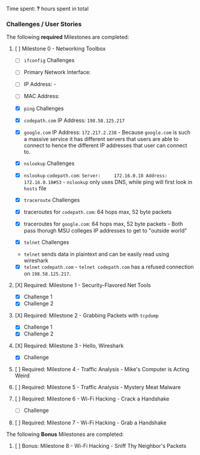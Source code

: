 Time spent: **?** hours spent in total 
### Challenges / User Stories
The following **required** Milestones are completed:
1. [ ]  Milestone 0 - Networking Toolbox
    - [ ]  `ifconfig` Challenges
      - [ ]  Primary Network Interface: 
      - [ ]  IP Address: 
       - 
      - [ ]  MAC Address: 

    - [X]  `ping` Challenges
      -  [x]  `codepath.com` IP Address: `198.58.125.217`
      -  [X]  `google.com` IP Address: `172.217.2.238`
       -  Because `google.com` is such a massive service it has different servers that users are able to connect to hence the different IP addresses that user can connect to.

    - [X]  `nslookup` Challenges
      - [X]  `nslookup` `codepath.com`: `Server:     172.16.0.18
Address:    172.16.0.18#53`
       -  `nslookup` only uses DNS, while ping will first look in `hosts` file

    - [X]  `traceroute` Challenges
      - [X]  traceroutes for `codepath.com`: 64 hops max, 52 byte packets
      - [X]  traceroutes for `google.com`: 64 hops max, 52 byte packets
       -  Both pass thorugh MSU colleges IP addresses to get to "outside world"

    - [X]  `telnet` Challenges
      -   `telnet` sends data in plaintext and can be easily read using wireshark
      - [X]  `telnet` `codepath.com`
        -  `telnet codepath.com` has a refused connection on `198.58.125.217`.

1. [X]  Required: Milestone 1 - Security-Flavored Net Tools
    - [X]  Challenge 1
    - [X]  Challenge 2

1. [X]  Required: Milestone 2 - Grabbing Packets with `tcpdump`
    - [X]  Challenge 1
    - [X]  Challenge 2

1. [X]  Required: Milestone 3 - Hello, Wireshark
    - [X]  Challenge

1. [ ]  Required: Milestone 4 - Traffic Analysis - Mike's Computer is Acting Weird

1. [ ]  Required: Milestone 5 - Traffic Analysis - Mystery Meat Malware

1. [ ]  Required: Milestone 6 - Wi-Fi Hacking - Crack a Handshake
    - [ ]  Challenge

1. [ ]  Required: Milestone 7 - Wi-Fi Hacking - Grab a Handshake


The following **Bonus** Milestones are completed:
1. [ ] Bonus: Milestone 8 - Wi-Fi Hacking - Sniff Thy Neighbor's Packets

